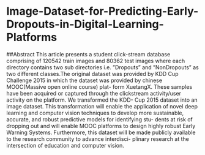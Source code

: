 # Image-Dataset-for-Predicting-Early-Dropouts-in-Digital-Learning-Platforms
##Abstract
This article presents a student click-stream database comprising of 120542
train images and 80362 test images where each directory contains two sub
directories i.e. ”Dropouts” and ”NonDropouts” as two different classes.The
original dataset was provided by KDD Cup Challenge 2015 in which the
dataset was provided by chinese MOOC(Massive open online course) plat-
form XuetangX. These samples have been acquired or captured through the
clickstream activity/user activity on the platform. We transformed the KDD-
Cup 2015 dataset into an image dataset. This transformation will enable the
application of novel deep learning and computer vision techniques to develop
more sustainable, accurate, and robust predictive models for identifying stu-
dents at risk of dropping out and will enable MOOC platforms to design
highly robust Early Warning Systems. Furthermore, this dataset will be
made publicly available to the research community to advance interdisci-
plinary research at the intersection of education and computer vision.
